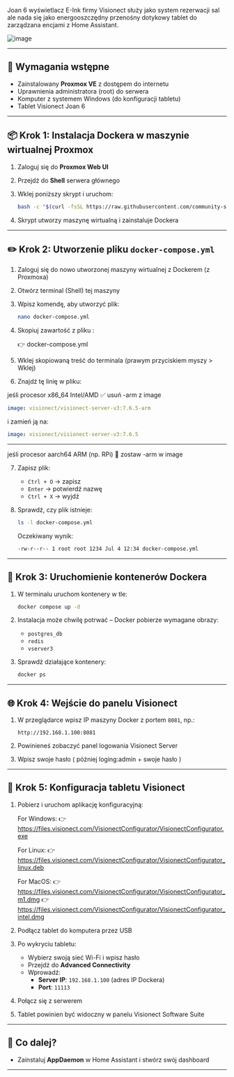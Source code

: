 Joan 6 wyświetlacz E-Ink firmy Visionect służy jako system rezerwacji sal ale nada się jako energooszczędny przenośny dotykowy tablet do zarządzana encjami z Home Assistant.


![image](https://github.com/user-attachments/assets/054cda40-bb31-4192-9b8d-c88860b5e144)

---

## 🧰 Wymagania wstępne

- Zainstalowany **Proxmox VE** z dostępem do internetu
- Uprawnienia administratora (root) do serwera
- Komputer z systemem Windows (do konfiguracji tabletu)
- Tablet Visionect Joan 6

---

## 📦 Krok 1: Instalacja Dockera w maszynie wirtualnej Proxmox

1. Zaloguj się do **Proxmox Web UI**
2. Przejdź do **Shell** serwera głównego 
3. Wklej poniższy skrypt i uruchom:

   ```bash
   bash -c "$(curl -fsSL https://raw.githubusercontent.com/community-scripts/ProxmoxVE/main/vm/docker-vm.sh)"
   ```

4. Skrypt utworzy maszynę wirtualną i zainstaluje Dockera

---

## ✏️ Krok 2: Utworzenie pliku `docker-compose.yml`

1. Zaloguj się do nowo utworzonej maszyny wirtualnej z Dockerem (z Proxmoxa)

2. Otwórz terminal (Shell) tej maszyny

3. Wpisz komendę, aby utworzyć plik:

   ```bash
   nano docker-compose.yml
   ```

4. Skopiuj zawartość z pliku :  

    👉 docker-compose.yml

6. Wklej skopiowaną treść do terminala (prawym przyciskiem myszy > Wklej)

7. Znajdź tę linię w pliku:

jeśli procesor x86_64	Intel/AMD	✅ usuń -arm z image
   ```yaml
   image: visionect/visionect-server-v3:7.6.5-arm
   ```

   i zamień ją na:

   ```yaml
   image: visionect/visionect-server-v3:7.6.5
   ```
________________________________________________

jeśli procesor aarch64	ARM (np. RPi)	🔁 zostaw -arm w image

7. Zapisz plik:

   - `Ctrl + O` → zapisz  
   - `Enter` → potwierdź nazwę  
   - `Ctrl + X` → wyjdź

8. Sprawdź, czy plik istnieje:

   ```bash
   ls -l docker-compose.yml
   ```

   Oczekiwany wynik:

   ```bash
   -rw-r--r-- 1 root root 1234 Jul 4 12:34 docker-compose.yml
   ```

---

## 🚀 Krok 3: Uruchomienie kontenerów Dockera

1. W terminalu uruchom kontenery w tle:

   ```bash
   docker compose up -d
   ```

2. Instalacja może chwilę potrwać – Docker pobierze wymagane obrazy:
   - `postgres_db`
   - `redis`
   - `vserver3`

3. Sprawdź działające kontenery:

   ```bash
   docker ps
   ```

---

## 🌐 Krok 4: Wejście do panelu Visionect

1. W przeglądarce wpisz IP maszyny Docker z portem `8081`, np.:

   ```
   http://192.168.1.100:8081
   ```

2. Powinieneś zobaczyć panel logowania Visionect Server

3. Wpisz swoje hasło ( póżniej loging:admin + swoje hasło )

---

## 📲 Krok 5: Konfiguracja tabletu Visionect

1. Pobierz i uruchom aplikację konfiguracyjną:

   For Windows: 👉 https://files.visionect.com/VisionectConfigurator/VisionectConfigurator.exe 

   For Linux: 👉 https://files.visionect.com/VisionectConfigurator/VisionectConfigurator_linux.deb

   For MacOS: 👉 https://files.visionect.com/VisionectConfigurator/VisionectConfigurator_m1.dmg
   👉 https://files.visionect.com/VisionectConfigurator/VisionectConfigurator_intel.dmg

3. Podłącz tablet do komputera przez USB

4. Po wykryciu tabletu:
   - Wybierz swoją sieć Wi-Fi i wpisz hasło
   - Przejdź do **Advanced Connectivity**
   - Wprowadź:
     - **Server IP**: `192.168.1.100` (adres IP Dockera)
     - **Port**: `11113`

5. Połącz się z serwerem

6. Tablet powinien być widoczny w panelu Visionect Software Suite

---

## 🧠 Co dalej?


- Zainstaluj **AppDaemon** w Home Assistant i stwórz swój dashboard

---


